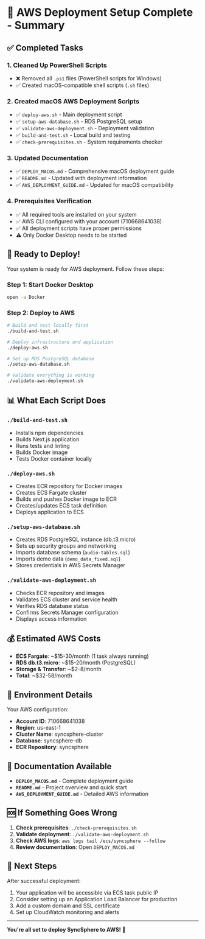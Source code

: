 # 🎯 AWS Deployment Setup Complete - Summary

## ✅ Completed Tasks

### 1. Cleaned Up PowerShell Scripts
- ❌ Removed all `.ps1` files (PowerShell scripts for Windows)
- ✅ Created macOS-compatible shell scripts (`.sh` files)

### 2. Created macOS AWS Deployment Scripts
- ✅ `deploy-aws.sh` - Main deployment script
- ✅ `setup-aws-database.sh` - RDS PostgreSQL setup
- ✅ `validate-aws-deployment.sh` - Deployment validation
- ✅ `build-and-test.sh` - Local build and testing
- ✅ `check-prerequisites.sh` - System requirements checker

### 3. Updated Documentation
- ✅ `DEPLOY_MACOS.md` - Comprehensive macOS deployment guide
- ✅ `README.md` - Updated with deployment information
- ✅ `AWS_DEPLOYMENT_GUIDE.md` - Updated for macOS compatibility

### 4. Prerequisites Verification
- ✅ All required tools are installed on your system
- ✅ AWS CLI configured with your account (710668641038)
- ✅ All deployment scripts have proper permissions
- ⚠️ Only Docker Desktop needs to be started

## 🚀 Ready to Deploy!

Your system is ready for AWS deployment. Follow these steps:

### Step 1: Start Docker Desktop
```bash
open -a Docker
```

### Step 2: Deploy to AWS
```bash
# Build and test locally first
./build-and-test.sh

# Deploy infrastructure and application
./deploy-aws.sh

# Set up RDS PostgreSQL database
./setup-aws-database.sh

# Validate everything is working
./validate-aws-deployment.sh
```

## 📊 What Each Script Does

### `./build-and-test.sh`
- Installs npm dependencies
- Builds Next.js application
- Runs tests and linting
- Builds Docker image
- Tests Docker container locally

### `./deploy-aws.sh`
- Creates ECR repository for Docker images
- Creates ECS Fargate cluster
- Builds and pushes Docker image to ECR
- Creates/updates ECS task definition
- Deploys application to ECS

### `./setup-aws-database.sh`
- Creates RDS PostgreSQL instance (db.t3.micro)
- Sets up security groups and networking
- Imports database schema (`audio-tables.sql`)
- Imports demo data (`demo_data_fixed.sql`)
- Stores credentials in AWS Secrets Manager

### `./validate-aws-deployment.sh`
- Checks ECR repository and images
- Validates ECS cluster and service health
- Verifies RDS database status
- Confirms Secrets Manager configuration
- Displays access information

## 💰 Estimated AWS Costs

- **ECS Fargate**: ~$15-30/month (1 task always running)
- **RDS db.t3.micro**: ~$15-20/month (PostgreSQL)
- **Storage & Transfer**: ~$2-8/month
- **Total**: ~$32-58/month

## 🔧 Environment Details

Your AWS configuration:
- **Account ID**: 710668641038
- **Region**: us-east-1
- **Cluster Name**: syncsphere-cluster
- **Database**: syncsphere-db
- **ECR Repository**: syncsphere

## 📖 Documentation Available

- **`DEPLOY_MACOS.md`** - Complete deployment guide
- **`README.md`** - Project overview and quick start
- **`AWS_DEPLOYMENT_GUIDE.md`** - Detailed AWS information

## 🆘 If Something Goes Wrong

1. **Check prerequisites**: `./check-prerequisites.sh`
2. **Validate deployment**: `./validate-aws-deployment.sh`
3. **Check AWS logs**: `aws logs tail /ecs/syncsphere --follow`
4. **Review documentation**: Open `DEPLOY_MACOS.md`

## 🎉 Next Steps

After successful deployment:
1. Your application will be accessible via ECS task public IP
2. Consider setting up an Application Load Balancer for production
3. Add a custom domain and SSL certificate
4. Set up CloudWatch monitoring and alerts

---

**You're all set to deploy SyncSphere to AWS! 🚀**
